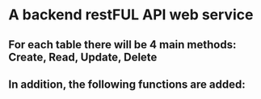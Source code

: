 # A backend restFUL API web service
## For each table there will be 4 main methods: Create, Read, Update, Delete

## In addition, the following functions are added:
